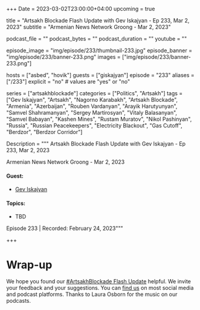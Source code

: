 +++
Date = 2023-03-02T23:00:00+04:00
upcoming = true 

title = "Artsakh Blockade Flash Update with Gev Iskajyan - Ep 233, Mar 2, 2023"
subtitle = "Armenian News Network Groong - Mar 2, 2023"

podcast_file = ""
podcast_bytes = ""
podcast_duration = ""
youtube = ""

episode_image = "img/episode/233/thumbnail-233.jpg"
episode_banner = "img/episode/233/banner-233.png"
images = ["img/episode/233/banner-233.png"]

hosts = ["asbed", "hovik"]
guests = ["giskajyan"]
episode = "233"
aliases = ["/233"]
explicit = "no" # values are "yes" or "no"


series = ["artsakhblockade"]
categories = ["Politics", "Artsakh"]
tags = ["Gev Iskajyan", "Artsakh", "Nagorno Karabakh", "Artsakh Blockade", "Armenia", "Azerbaijan", "Rouben Vardanyan", "Arayik Harutyunyan", "Samvel Shahramanyan", "Sergey Martirosyan", "Vitaly Balasanyan", "Samvel Babayan", "Kashen Mines", "Rustam Muratov", "Nikol Pashinyan", "Russia", "Russian Peacekeepers", "Electricity Blackout", "Gas Cutoff", "Berdzor", "Berdzor Corridor"]

Description = """
Artsakh Blockade Flash Update with Gev Iskajyan - Ep 233, Mar 2, 2023

Armenian News Network Groong - Mar 2, 2023

#### Guest: 
* [Gev Iskajyan](/guest/giskajyan)

#### Topics:
* TBD

Episode 233 | Recorded: February 24, 2023"""

+++

# Wrap-up

We hope you found our [#ArtsakhBlockade Flash Update](https://podcasts.groong.org/) helpful. We invite your feedback and your suggestions. You can [find us](https://linktr.ee/groong) on most social media and podcast platforms. Thanks to Laura Osborn for the music on our podcasts.
